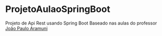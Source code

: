 # ProjetoAulaoSpringBoot
Projeto de Api Rest usando Spring Boot
Baseado nas aulas do professor [João Paulo Aramuni](https://github.com/joaopauloaramuni)
